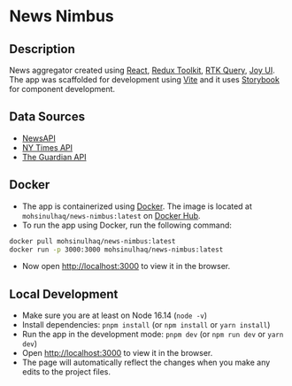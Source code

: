 # News Nimbus

## Description

News aggregator created using [React](https://react.dev), [Redux Toolkit](https://redux-toolkit.js.org), [RTK Query](https://redux-toolkit.js.org/rtk-query/overview), [Joy UI](https://mui.com/joy-ui/getting-started). The app was scaffolded for development using [Vite](https://vitejs.dev) and it uses [Storybook](https://storybook.js.org) for component development.

## Data Sources

- [NewsAPI](https://newsapi.org/docs/endpoints/everything)
- [NY Times API](https://developer.nytimes.com/docs/articlesearch-product/1/routes/articlesearch.json/get)
- [The Guardian API](https://open-platform.theguardian.com/documentation/search)

## Docker

- The app is containerized using [Docker](https://www.docker.com). The image is located at `mohsinulhaq/news-nimbus:latest` on [Docker Hub](https://hub.docker.com/r/mohsinulhaq/news-nimbus).
- To run the app using Docker, run the following command:

```bash
docker pull mohsinulhaq/news-nimbus:latest
docker run -p 3000:3000 mohsinulhaq/news-nimbus:latest
```

- Now open [http://localhost:3000](http://localhost:3000) to view it in the browser.

## Local Development

- Make sure you are at least on Node 16.14 (`node -v`)
- Install dependencies: `pnpm install` (or `npm install` or `yarn install`)
- Run the app in the development mode: `pnpm dev` (or `npm run dev` or `yarn dev`)
- Open [http://localhost:3000](http://localhost:3000) to view it in the browser.
- The page will automatically reflect the changes when you make any edits to the project files.
